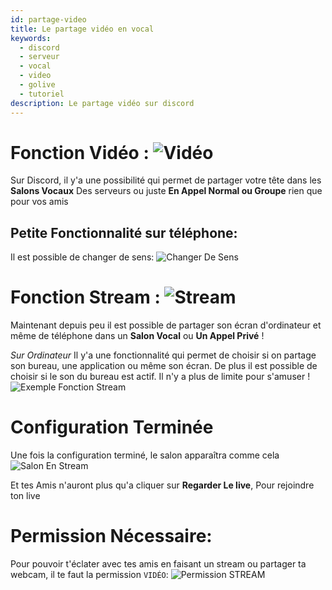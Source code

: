 ```yaml
---
id: partage-video
title: Le partage vidéo en vocal
keywords:
  - discord
  - serveur
  - vocal
  - video
  - golive
  - tutoriel
description: Le partage vidéo sur discord
---
```


# Fonction Vidéo : ![Vidéo](https://i.imgur.com/PLtN9IQ.png)

Sur Discord, il y'a une possibilité qui permet de partager votre tête dans les **Salons Vocaux** Des serveurs ou juste **En Appel Normal ou Groupe** rien que pour vos amis

## Petite Fonctionnalité sur téléphone:

Il est possible de changer de sens: ![Changer De Sens](https://i.imgur.com/y7EppZA.png)



# Fonction Stream : ![Stream](https://i.imgur.com/7be5i0B.png)

Maintenant depuis peu il est possible de partager son écran d'ordinateur et même de téléphone dans un **Salon Vocal** ou **Un Appel Privé** !

*Sur Ordinateur* Il y'a une fonctionnalité qui permet de choisir si on partage son bureau, une application ou même son écran. De plus il est possible de choisir si le son du bureau est actif. Il n'y a plus de limite pour s'amuser !
![Exemple Fonction Stream](https://i.discord.fr/ysp.gif)

# Configuration Terminée 

Une fois la configuration terminé, le salon apparaîtra comme cela ![Salon En Stream](https://support.discord.com/hc/article_attachments/360033524471/Go_Live_-_7.png)

Et tes Amis n'auront plus qu'a cliquer sur **Regarder Le live**, Pour rejoindre ton live
# Permission Nécessaire:

Pour pouvoir t'éclater avec tes amis en faisant un stream ou partager ta webcam, il te faut la permission `VIDÉO`:
![Permission STREAM](https://i.imgur.com/x8C8Pfj.png)


